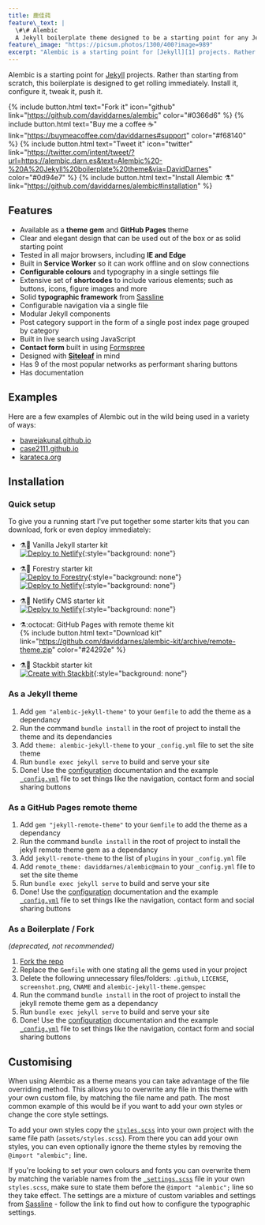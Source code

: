 ```yaml
---
title: 鹿佳莼
feature\_text: |
  \#\# Alembic
  A Jekyll boilerplate theme designed to be a starting point for any Jekyll website
feature\_image: "https://picsum.photos/1300/400?image=989"
excerpt: "Alembic is a starting point for [Jekyll][1] projects. Rather than starting from scratch, this boilerplate is designed to get the ball rolling immediately. Install it, configure it, tweak it, push it."
---
```


Alembic is a starting point for [Jekyll][2] projects. Rather than starting from scratch, this boilerplate is designed to get rolling immediately. Install it, configure it, tweak it, push it.

{% include button.html text="Fork it" icon="github" link="https://github.com/daviddarnes/alembic" color="#0366d6" %} {% include button.html text="Buy me a coffee ☕️" link="https://buymeacoffee.com/daviddarnes#support" color="#f68140" %} {% include button.html text="Tweet it" icon="twitter" link="https://twitter.com/intent/tweet/?url=https://alembic.darn.es&text=Alembic%20-%20A%20Jekyll%20boilerplate%20theme&via=DavidDarnes" color="#0d94e7" %} {% include button.html text="Install Alembic ⚗️" link="https://github.com/daviddarnes/alembic#installation" %}

## Features

- Available as a **theme gem** and **GitHub Pages** theme
- Clear and elegant design that can be used out of the box or as solid starting point
- Tested in all major browsers, including **IE and Edge**
- Built in **Service Worker** so it can work offline and on slow connections
- **Configurable colours** and typography in a single settings file
- Extensive set of **shortcodes** to include various elements; such as buttons, icons, figure images and more
- Solid **typographic framework** from [Sassline][3]
- Configurable navigation via a single file
- Modular Jekyll components
- Post category support in the form of a single post index page grouped by category
- Built in live search using JavaScript
- **Contact form** built in using [Formspree][4]
- Designed with **[Siteleaf][5]** in mind
- Has 9 of the most popular networks as performant sharing buttons
- Has documentation

## Examples

Here are a few examples of Alembic out in the wild being used in a variety of ways:

- [bawejakunal.github.io][6]
- [case2111.github.io][7]
- [karateca.org][8]

## Installation

### Quick setup

To give you a running start I've put together some starter kits that you can download, fork or even deploy immediately:

- ⚗️🍨 Vanilla Jekyll starter kit  
	  [![Deploy to Netlify][image-1]][9]{:style="background: none"}
- ⚗️🌲 Forestry starter kit  
	  [![Deploy to Forestry][image-2]][10]{:style="background: none"}  
	  [![Deploy to Netlify][image-3]][11]{:style="background: none"}
- ⚗️💠 Netlify CMS starter kit  
	  [![Deploy to Netlify][image-4]][12]{:style="background: none"}

- ⚗️:octocat: GitHub Pages with remote theme kit  
	  {% include button.html text="Download kit" link="https://github.com/daviddarnes/alembic-kit/archive/remote-theme.zip" color="#24292e" %}
- ⚗️🚀 Stackbit starter kit  
	  [![Create with Stackbit][image-5]][13]{:style="background: none"}

### As a Jekyll theme

1. Add `gem "alembic-jekyll-theme"` to your `Gemfile` to add the theme as a dependancy
2. Run the command `bundle install` in the root of project to install the theme and its dependancies
3. Add `theme: alembic-jekyll-theme` to your `_config.yml` file to set the site theme
4. Run `bundle exec jekyll serve` to build and serve your site
5. Done! Use the [configuration][14] documentation and the example [`_config.yml`][15] file to set things like the navigation, contact form and social sharing buttons

### As a GitHub Pages remote theme

1. Add `gem "jekyll-remote-theme"` to your `Gemfile` to add the theme as a dependancy
2. Run the command `bundle install` in the root of project to install the jekyll remote theme gem as a dependancy
3. Add `jekyll-remote-theme` to the list of `plugins` in your `_config.yml` file
4. Add `remote_theme: daviddarnes/alembic@main` to your `_config.yml` file to set the site theme
5. Run `bundle exec jekyll serve` to build and serve your site
6. Done! Use the [configuration][16] documentation and the example [`_config.yml`][17] file to set things like the navigation, contact form and social sharing buttons

### As a Boilerplate / Fork

_(deprecated, not recommended)_

1. [Fork the repo][18]
2. Replace the `Gemfile` with one stating all the gems used in your project
3. Delete the following unnecessary files/folders: `.github`, `LICENSE`, `screenshot.png`, `CNAME` and `alembic-jekyll-theme.gemspec`
4. Run the command `bundle install` in the root of project to install the jekyll remote theme gem as a dependancy
5. Run `bundle exec jekyll serve` to build and serve your site
6. Done! Use the [configuration][19] documentation and the example [`_config.yml`][20] file to set things like the navigation, contact form and social sharing buttons

## Customising

When using Alembic as a theme means you can take advantage of the file overriding method. This allows you to overwrite any file in this theme with your own custom file, by matching the file name and path. The most common example of this would be if you want to add your own styles or change the core style settings.

To add your own styles copy the [`styles.scss`][21] into your own project with the same file path (`assets/styles.scss`). From there you can add your own styles, you can even optionally ignore the theme styles by removing the `@import "alembic";` line.

If you're looking to set your own colours and fonts you can overwrite them by matching the variable names from the [`_settings.scss`][22] file in your own `styles.scss`, make sure to state them before the `@import "alembic";` line so they take effect. The settings are a mixture of custom variables and settings from [Sassline][23] - follow the link to find out how to configure the typographic settings.

[1]:	https://jekyllrb.com/
[2]:	https://jekyllrb.com/
[3]:	https://sassline.com/
[4]:	https://formspree.io/
[5]:	https://www.siteleaf.com/
[6]:	https://bawejakunal.github.io/
[7]:	https://case2111.github.io/
[8]:	https://www.karateca.org/
[9]:	https://app.netlify.com/start/deploy?repository=https://github.com/daviddarnes/alembic-kit
[10]:	https://app.forestry.io/quick-start?repo=daviddarnes/alembic-forestry-kit&engine=jekyll
[11]:	https://app.netlify.com/start/deploy?repository=https://github.com/daviddarnes/alembic-forestry-kit
[12]:	https://app.netlify.com/start/deploy?repository=https://github.com/daviddarnes/alembic-netlifycms-kit&stack=cms
[13]:	https://app.stackbit.com/create?theme=https://github.com/daviddarnes/alembic-stackbit-kit
[14]:	#configuration
[15]:	https://github.com/daviddarnes/alembic/blob/master/_config.yml
[16]:	#configuration
[17]:	https://github.com/daviddarnes/alembic/blob/master/_config.yml
[18]:	https://github.com/daviddarnes/alembic#fork-destination-box
[19]:	#configuration
[20]:	https://github.com/daviddarnes/alembic/blob/master/_config.yml
[21]:	https://github.com/daviddarnes/alembic/blob/master/assets/styles.scss
[22]:	https://github.com/daviddarnes/alembic/blob/master/_sass/_settings.scss
[23]:	https://medium.com/@jakegiltsoff/sassline-v2-0-e424b2881e7e

[image-1]:	https://www.netlify.com/img/deploy/button.svg
[image-2]:	https://assets.forestry.io/import-to-forestry.svg
[image-3]:	https://www.netlify.com/img/deploy/button.svg
[image-4]:	https://www.netlify.com/img/deploy/button.svg
[image-5]:	https://assets.stackbit.com/badge/create-with-stackbit.svg